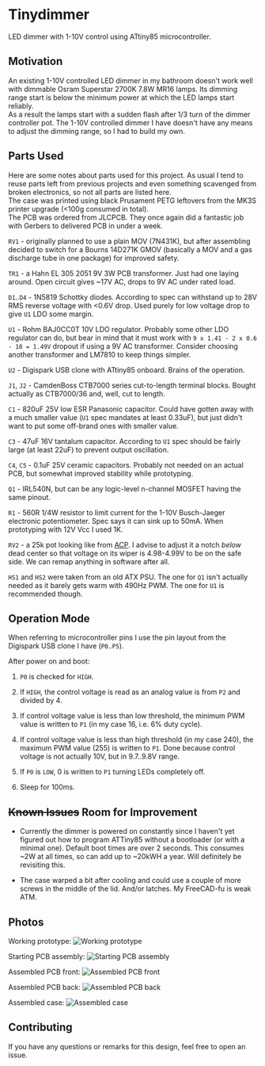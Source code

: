 # Tinydimmer

LED dimmer with 1-10V control using ATtiny85 microcontroller.

## Motivation

An existing 1-10V controlled LED dimmer in my bathroom doesn't work well with dimmable Osram Superstar 2700K 7.8W MR16 lamps. Its dimming range start is below the minimum power at which the LED lamps start reliably.  
As a result the lamps start with a sudden flash after 1/3 turn of the dimmer controller pot. The 1-10V controlled dimmer I have doesn't have any means to adjust the dimming range, so I had to build my own.

## Parts Used

Here are some notes about parts used for this project. As usual I tend to reuse parts left from previous projects and even something scavenged from broken electronics, so not all parts are listed here.  
The case was printed using black Prusament PETG leftovers from the MK3S printer upgrade (<100g consumed in total).  
The PCB was ordered from JLCPCB. They once again did a fantastic job with Gerbers to delivered PCB in under a week.

`RV1` - originally planned to use a plain MOV (7N431K), but after assembling decided to switch for a Bourns 14D271K GMOV (basically a MOV and a gas discharge tube in one package) for improved safety.

`TR1` - a Hahn EL 305 2051 9V 3W PCB transformer. Just had one laying around. Open circuit gives ~17V AC, drops to 9V AC under rated load.

`D1`..`D4` - 1N5819 Schottky diodes. According to spec can withstand up to 28V RMS reverse voltage with <0.6V drop. Used purely for low voltage drop to give `U1` LDO some margin.

`U1` - Rohm BAJ0CC0T 10V LDO regulator. Probably some other LDO regulator can do, but bear in mind that it must work with `9 x 1.41 - 2 x 0.6 - 10 = 1.49V` dropout if using a 9V AC transformer. Consider choosing another transformer and LM7810 to keep things simpler.

`U2` - Digispark USB clone with ATtiny85 onboard. Brains of the operation.

`J1`, `J2` - CamdenBoss CTB7000 series cut-to-length terminal blocks. Bought actually as CTB7000/36 and, well, cut to length.

`C1` - 820uF 25V low ESR Panasonic capacitor. Could have gotten away with a much smaller value (`U1` spec mandates at least 0.33uF), but just didn't want to put some off-brand ones with smaller value.

`C3` - 47uF 16V tantalum capacitor. According to `U1` spec should be fairly large (at least 22uF) to prevent output oscillation.

`C4`, `C5` - 0.1uF 25V ceramic capacitors. Probably not needed on an actual PCB, but somewhat improved stability while prototyping.

`Q1` - IRL540N, but can be any logic-level n-channel MOSFET having the same pinout.

`R1` - 560R 1/4W resistor to limit current for the 1-10V Busch-Jaeger electronic potentiometer. Spec says it can sink up to 50mA. When prototyping with 12V Vcc I used 1K.

`RV2` - a 25k pot looking like from [ACP](https://www.acptechnologies.com/). I advise to adjust it a notch _below_ dead center so that voltage on its wiper is 4.98-4.99V to be on the safe side. We can remap anything in software after all.

`HS1` and `HS2` were taken from an old ATX PSU. The one for `Q1` isn't actually needed as it barely gets warm with 490Hz PWM. The one for `U1` is recommended though.

## Operation Mode

When referring to microcontroller pins I use the pin layout from the Digispark USB clone I have (`P0`..`P5`).

After power on and boot:

1. `P0` is checked for `HIGH`.

2. If `HIGH`, the control voltage is read as an analog value is from `P2` and divided by 4.

3. If control voltage value is less than low threshold, the minimum PWM value is written to `P1` (in my case 16, i.e. 6% duty cycle).

4. If control voltage value is less than high threshold (in my case 240), the maximum PWM value (255) is written to `P1`. Done because control voltage is not actually 10V, but in 9.7..9.8V range.

5. If `P0` is `LOW`, 0 is written to `P1` turning LEDs completely off.

6. Sleep for 100ms.

## ~~Known Issues~~ Room for Improvement

* Currently the dimmer is powered on constantly since I haven't yet figured out how to program ATTiny85 without a bootloader (or with a minimal one). Default boot times are over 2 seconds. This consumes ~2W at all times, so can add up to ~20kWH a year. Will definitely be revisiting this.

* The case warped a bit after cooling and could use a couple of more screws in the middle of the lid. And/or latches. My FreeCAD-fu is weak ATM.

## Photos

Working prototype:
![Working prototype](images/working_prototype.jpg)

Starting PCB assembly:
![Starting PCB assembly](images/assembly_start.jpg)

Assembled PCB front:
![Assembled PCB front](images/assembled_pcb_1.jpg)

Assembled PCB back:
![Assembled PCB back](images/assembled_pcb_2.jpg)

Assembled case:
![Assembled case](images/assembled_case.jpg)

## Contributing

If you have any questions or remarks for this design, feel free to open an issue.
